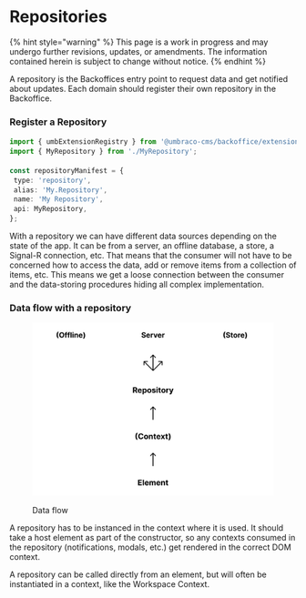 # Repositories

{% hint style="warning" %}
This page is a work in progress and may undergo further revisions, updates, or amendments. The information contained herein is subject to change without notice.
{% endhint %}

A repository is the Backoffices entry point to request data and get notified about updates. Each domain should register their own repository in the Backoffice.

### Register a Repository <a href="#register-a-repository" id="register-a-repository"></a>

```typescript
import { umbExtensionRegistry } from '@umbraco-cms/backoffice/extension-registry';
import { MyRepository } from './MyRepository';

const repositoryManifest = {
 type: 'repository',
 alias: 'My.Repository',
 name: 'My Repository',
 api: MyRepository,
};
```

With a repository we can have different data sources depending on the state of the app. It can be from a server, an offline database, a store, a Signal-R connection, etc. That means that the consumer will not have to be concerned how to access the data, add or remove items from a collection of items, etc. This means we get a loose connection between the consumer and the data-storing procedures hiding all complex implementation.

### Data flow with a repository <a href="#data-flow-with-a-repository" id="data-flow-with-a-repository"></a>

<figure><img src="../../../.gitbook/assets/data-flow.svg" alt=""><figcaption><p>Data flow</p></figcaption></figure>

A repository has to be instanced in the context where it is used. It should take a host element as part of the constructor, so any contexts consumed in the repository (notifications, modals, etc.) get rendered in the correct DOM context.

A repository can be called directly from an element, but will often be instantiated in a context, like the Workspace Context.

